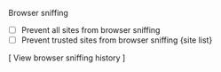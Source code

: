 Browser sniffing

- [ ] Prevent all sites from browser sniffing
- [ ] Prevent trusted sites from browser sniffing {site list}

[ View browser sniffing history ]
